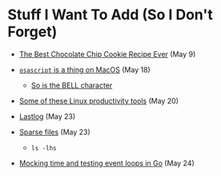 # Stuff I Want To Add (So I Don't Forget)

* [The Best Chocolate Chip Cookie Recipe Ever](https://joyfoodsunshine.com/the-most-amazing-chocolate-chip-cookies/) (May 9)

* [`osascript` is a thing on MacOS](https://ss64.com/osx/osascript.html) (May 18)
   * [So is the BELL character](https://superuser.com/questions/806511/how-can-i-ring-the-audio-bell-within-a-bash-script-running-under-gnu-screen)

* [Some of these Linux productivity tools](https://www.usenix.org/sites/default/files/conference/protected-files/lisa19_maheshwari.pdf) (May 20)

* [Lastlog](https://en.wikipedia.org/wiki/Lastlog) (May 23)

* [Sparse files](https://stackoverflow.com/questions/43126760/what-is-a-sparse-file-and-why-do-we-need-it) (May 23)
  * `ls -lhs`

* [Mocking time and testing event loops in Go](https://dmitryfrank.com/articles/mocking_time_in_go) (May 24)
